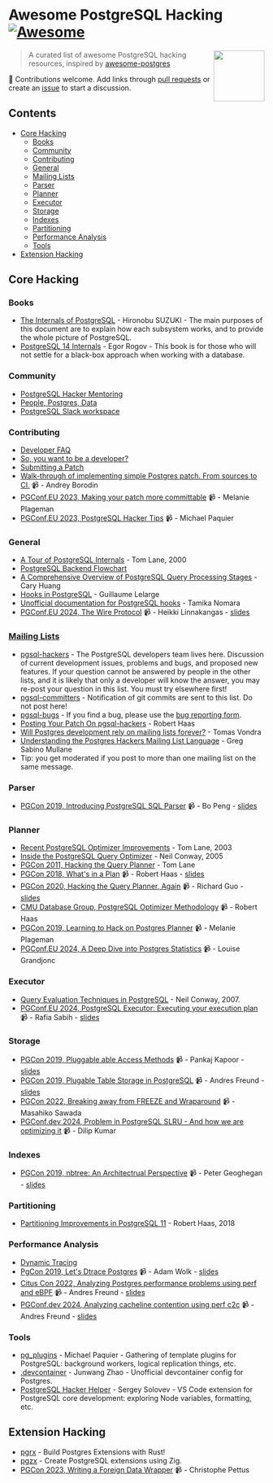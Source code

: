 # Awesome PostgreSQL Hacking [![Awesome](https://awesome.re/badge.svg)](https://awesome.re)

[<img src="https://wiki.postgresql.org/images/a/a4/PostgreSQL_logo.3colors.svg" align="right" width="100">](https://www.postgresql.org/)

> A curated list of awesome PostgreSQL hacking resources, inspired by [awesome-postgres](https://github.com/dhamaniasad/awesome-postgres)

 :elephant: Contributions welcome. Add links through [pull requests](https://github.com/pghacking/awesome/pulls) or create an [issue](https://github.com/pghacking/awesome/issues) to start a discussion.

## Contents

- [Core Hacking](#core-hacking)
    - [Books](#books)
    - [Community](#community)
    - [Contributing](#contributing)
    - [General](#general)
    - [Mailing Lists](#mailing-lists)
    - [Parser](#parser)
    - [Planner](#planner)
    - [Executor](#executor)
    - [Storage](#storage)
    - [Indexes](#indexes)
    - [Partitioning](#partitioning)
    - [Performance Analysis](#performance-analysis)
    - [Tools](#tools)
- [Extension Hacking](#extension-hacking)

## Core Hacking

### Books

- [The Internals of PostgreSQL](https://www.interdb.jp/pg/index.html) - Hironobu SUZUKI - The main purposes of this document are to explain how each subsystem works, and to provide the whole picture of PostgreSQL.
- [PostgreSQL 14 Internals](https://edu.postgrespro.com/postgresql_internals-14_en.pdf) - Egor Rogov - This book is for those who will not settle for a black-box approach when working with a database.

### Community

- [PostgreSQL Hacker Mentoring](https://discord.gg/bx2G9KWyrY)
- [People, Postgres, Data](https://discord.com/invite/bW2hsax8We)
- [PostgreSQL Slack workspace](https://pgtreats.info/slack-invite)

### Contributing

- [Developer FAQ](https://wiki.postgresql.org/wiki/Developer_FAQ)
- [So, you want to be a developer?](https://wiki.postgresql.org/wiki/So,_you_want_to_be_a_developer%3F)
- [Submitting a Patch](https://wiki.postgresql.org/wiki/Submitting_a_Patch)
- [Walk-through of implementing simple Postgres patch. From sources to CI.](https://www.youtube.com/watch?v=rihfAnd_leM) 📹 - Andrey Borodin
- [PGConf.EU 2023, Making your patch more committable](https://www.youtube.com/watch?v=oXJbFy0JJkI) 📹 - Melanie Plageman
- [PGConf.EU 2023, PostgreSQL Hacker Tips](https://www.youtube.com/watch?v=hIBwLGLsqKI) 📹 - Michael Paquier

### General

- [A Tour of PostgreSQL Internals](https://www.postgresql.org/files/developer/tour.pdf) - Tom Lane, 2000
- [PostgreSQL Backend Flowchart](https://www.postgresql.org/developer/backend/)
- [A Comprehensive Overview of PostgreSQL Query Processing Stages](https://www.highgo.ca/2024/01/26/a-comprehensive-overview-of-postgresql-query-processing-stages/) - Cary Huang
- [Hooks in PostgreSQL](https://wiki.postgresql.org/images/e/e3/Hooks_in_postgresql.pdf) - Guillaume Lelarge
- [Unofficial documentation for PostgreSQL hooks](https://github.com/taminomara/psql-hooks) - Tamika Nomara
- [PGConf.EU 2024, The Wire Protocol](https://www.youtube.com/watch?v=FBPubrwGKhI) 📹 - Heikki Linnakangas - [slides](https://www.postgresql.eu/events/pgconfeu2024/sessions/session/5897/slides/589/Postgres%20protocol.pdf)

### [Mailing Lists](https://www.postgresql.org/list/)

- [pgsql-hackers](https://www.postgresql.org/list/pgsql-hackers/) - The PostgreSQL developers team lives here. Discussion of current development issues, problems and bugs, and proposed new features. If your question cannot be answered by people in the other lists, and it is likely that only a developer will know the answer, you may re-post your question in this list. You must try elsewhere first!
- [pgsql-committers](https://www.postgresql.org/list/pgsql-committers/) - Notification of git commits are sent to this list. Do not post here!
- [pgsql-bugs](https://www.postgresql.org/list/pgsql-bugs/) - If you find a bug, please use the [bug reporting form](http://www.postgresql.org/support/submitbug).
- [Posting Your Patch On pgsql-hackers](https://rhaas.blogspot.com/2024/08/posting-your-patch-on-pgsql-hackers.html) - Robert Haas
- [Will Postgres development rely on mailing lists forever?](https://vondra.me/posts/will-postgres-rely-on-mailing-lists-forever/) - Tomas Vondra
- [Understanding the Postgres Hackers Mailing List Language](https://www.crunchydata.com/blog/understanding-the-postgres-hackers-mailing-list) - Greg Sabino Mullane
- Tip: you get moderated if you post to more than one mailing list on the same message.

### Parser

- [PGCon 2019, Introducing PostgreSQL SQL Parser](https://www.youtube.com/watch?v=LQ6szIyLDfE) 📹 - Bo Peng - [slides](https://www.pgcon.org/2019/schedule/attachments/556_PostgreSQL_SQL_parser.pdf)

### Planner

- [Recent PostgreSQL Optimizer Improvements](https://www.postgresql.org/files/developer/optimizer.pdf) - Tom Lane, 2003
- [Inside the PostgreSQL Query Optimizer](https://www.neilconway.org/talks/optimizer/optimizer.pdf) - Neil Conway, 2005
- [PGCon 2011, Hacking the Query Planner](https://www.pgcon.org/2011/schedule/attachments/188_Planner%20talk.pdf) - Tom Lane
- [PGCon 2018, What's in a Plan](https://www.youtube.com/watch?v=YH0zRk7NSfE) 📹 - Robert Haas - [slides](https://drive.google.com/file/d/1U5ZO8FwiaHZqX3nPl40TOMKjWmOVqH_f/view)
- [PGCon 2020, Hacking the Query Planner, Again](https://www.youtube.com/watch?v=wTg02tniO2A) 📹 - Richard Guo - [slides](https://www.pgcon.org/events/pgcon_2020/sessions/session/39/slides/7/Hacking%20the%20Query%20Planner,%20Again.pdf)
- [CMU Database Group, PostgreSQL Optimizer Methodology](https://www.youtube.com/watch?v=XA3SBgcZwtE) 📹 - Robert Haas
- [PGCon 2019, Learning to Hack on Postgres Planner](https://www.youtube.com/watch?v=j7UPVU5UCV4) 📹 - Melanie Plageman
- [PGConf.EU 2024, A Deep Dive into Postgres Statistics](https://www.youtube.com/watch?v=ApAClPFJ_rU) 📹 - Louise Grandjonc

### Executor

- [Query Evaluation Techniques in PostgreSQL](https://www.neilconway.org/talks/executor.pdf) - Neil Conway, 2007.
- [PGConf.EU 2024, PostgreSQL Executor: Executing your execution plan](https://www.youtube.com/watch?v=jFlVjmlicy4) 📹 - Rafia Sabih - [slides](https://www.postgresql.eu/events/pgconfeu2024/sessions/session/5593/slides/565/PgConfEu2024.pdf)

### Storage

- [PGCon 2019, Pluggable able Access Methods](https://www.youtube.com/watch?v=5RCkZl5HNiQ) 📹 - Pankaj Kapoor - [slides](https://www.pgcon.org/2019/schedule/attachments/536_pgcon2019_pluggable_table_AM_V1.3.pdf)
- [PGCon 2019, Plugable Table Storage in PostgreSQL](https://www.youtube.com/watch?v=mTfvA9EQIz8) 📹 - Andres Freund - [slides](https://anarazel.de/talks/2019-05-30-pgcon-pluggable-table-storage/pluggable.pdf)
- [PGCon 2022, Breaking away from FREEZE and Wraparound](https://www.youtube.com/watch?v=4tfyT9Putzo) 📹 - Masahiko Sawada
- [PGConf.dev 2024, Problem in PostgreSQL SLRU - And how we are optimizing it](https://www.youtube.com/watch?v=74xAqgS2thY) 📹 - Dilip Kumar

### Indexes

- [PGCon 2019, nbtree: An Architectrual Perspective](https://www.youtube.com/watch?v=p5RaATILoiE) 📹 - Peter Geoghegan - [slides](https://www.pgcon.org/2019/schedule/attachments/518_nbtree-arch-pgcon.pdf)

### Partitioning

- [Partitioning Improvements in PostgreSQL 11](https://drive.google.com/file/d/15GtmKW7AM_7N-L6b-zyRVwMCX9oT9Yeq/view) - Robert Haas, 2018

### Performance Analysis

- [Dynamic Tracing](https://www.postgresql.org/docs/current/dynamic-trace.html)
- [PgCon 2019, Let's Dtrace Postgres](https://www.youtube.com/watch?v=Brt41xnMZqo) 📹 - Adam Wolk - [slides](https://www.pgcon.org/2019/schedule/attachments/541_Let's%20(D)Trace%20Postgres%20tracing%20the%20madness.pdf)
- [Citus Con 2022, Analyzing Postgres performance problems using perf and eBPF](https://www.youtube.com/watch?v=HghP4D72Noc) 📹 - Andres Freund - [slides](https://anarazel.de/talks/2022-04-12-cituscon/perf-bpf.pdf)
- [PGConf.dev 2024, Analyzing cacheline contention using perf c2c](https://www.youtube.com/watch?v=dLrqQOCRFOU) 📹 - Andres Freund - [slides](https://anarazel.de/talks/2024-05-29-pgconf-dev-c2c/postgres-perf-c2c.pdf)

### Tools

- [pg_plugins](https://github.com/michaelpq/pg_plugins) - Michael Paquier - Gathering of template plugins for PostgreSQL: background workers, logical replication things, etc.
- [.devcontainer](https://github.com/pghacking/.devcontainer) - Junwang Zhao - Unofficial devcontainer config for Postgres.
- [PostgreSQL Hacker Helper](https://github.com/ashenBlade/postgres-dev-helper) - Sergey Solovev - VS Code extension for PostgreSQL core development: exploring Node variables, formatting, etc.

## Extension Hacking

- [pgrx](https://github.com/pgcentralfoundation/pgrx) - Build Postgres Extensions with Rust!
- [pgzx](https://github.com/xataio/pgzx) - Create PostgreSQL extensions using Zig.
- [PGCon 2023, Writing a Foreign Data Wrapper](https://www.youtube.com/watch?v=7wuDJxpU7Fo) 📹 - Christophe Pettus
